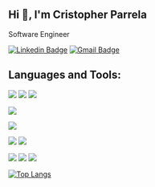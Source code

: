 ## Hi 👋, I'm Cristopher Parrela

Software Engineer

[![Linkedin Badge](https://img.shields.io/badge/-LinkedIn-blue?style=for-the-badge&logo=Linkedin&logoColor=white)](https://www.linkedin.com/in/cmparrela/)
[![Gmail Badge](https://img.shields.io/badge/-Gmail-c14438?style=for-the-badge&logo=Gmail&logoColor=white)](mailto:cmparrela@gmail.com)

## Languages and Tools:

![](https://img.shields.io/badge/Code-PHP-informational?style=flat-square&logo=php&color=777bb4&logoColor=8892BF)
![](https://img.shields.io/badge/Code-Laravel-informational?style=flat-square&logo=laravel&color=FF2D20)
![](https://img.shields.io/badge/Code-CodeIgniter-informational?style=flat-square&logo=codeigniter&color=EF4223)

![](https://img.shields.io/badge/Code-JavaScript-informational?style=flat-square&logo=javascript&color=F7DF1E)

![](https://img.shields.io/badge/Code-GO-informational?style=flat-square&logo=go&color=79D4FE&logoColor=79D4FE)

![](https://img.shields.io/badge/Tools-Docker-informational?style=flat-square&logo=docker&color=2496ED)
![](https://img.shields.io/badge/Tools-GIT-informational?style=flat-square&logo=git&color=EF3920&logoColor=EF3920)

![](https://img.shields.io/badge/Tools-MySQL-informational?style=flat-square&logo=mysql&color=4479A1&logoColor=2496ED)
![](https://img.shields.io/badge/Tools-PostgreSQL-informational?style=flat-square&logo=postgresql&color=336791&logoColor=2496ED)
![](https://img.shields.io/badge/Tools-SQLServer-informational?style=flat-square&logo=microsoft-sql-server&color=CC2927&logoColor=e94840)


[![Top Langs](https://github-readme-stats.vercel.app/api/top-langs/?username=cmparrela&langs_count=8&hide=html,blade,shell&layout=compact&theme=gruvbox)](https://github.com/cmparrela/github-readme-stats)

